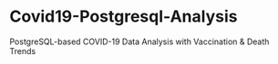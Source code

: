 # Covid19-Postgresql-Analysis
PostgreSQL-based COVID-19 Data Analysis with Vaccination &amp; Death Trends
